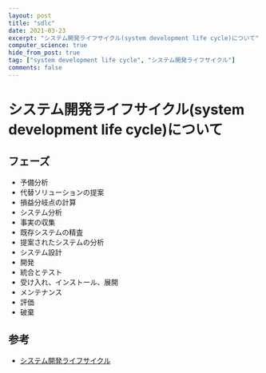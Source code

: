 ```yaml
---
layout: post
title: "sdlc"
date: 2021-03-23
excerpt: "システム開発ライフサイクル(system development life cycle)について"
computer_science: true
hide_from_post: true
tag: ["system development life cycle", "システム開発ライフサイクル"]
comments: false
---
```


# システム開発ライフサイクル(system development life cycle)について

## フェーズ
 - 予備分析
 - 代替ソリューションの提案
 - 損益分岐点の計算
 - システム分析
 - 事実の収集
 - 既存システムの精査
 - 提案されたシステムの分析
 - システム設計
 - 開発
 - 統合とテスト
 - 受け入れ、インストール、展開
 - メンテナンス
 - 評価
 - 破棄

## 参考
 - [システム開発ライフサイクル](https://en.wikipedia.org/wiki/Systems_development_life_cycle)
